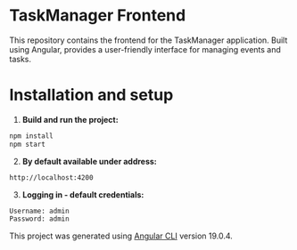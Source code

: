 # TaskManager Frontend

This repository contains the frontend for the TaskManager application. Built using Angular, provides a user-friendly interface for managing events and tasks.


# Installation and setup
1. **Build and run the project:**
```bash
npm install
npm start
```

2. **By default available under address:**
```bash
http://localhost:4200
```

3. **Logging in - default credentials:**
```bash
Username: admin
Password: admin
```

This project was generated using [Angular CLI](https://github.com/angular/angular-cli) version 19.0.4.